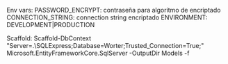 Env vars:
PASSWORD_ENCRYPT: contraseña para algoritmo de encriptado
CONNECTION_STRING: connection string encriptado
ENVIRONMENT: DEVELOPMENT|PRODUCTION

Scaffold:
Scaffold-DbContext "Server=.\SQLExpress;Database=Worter;Trusted_Connection=True;" Microsoft.EntityFrameworkCore.SqlServer -OutputDir Models -f